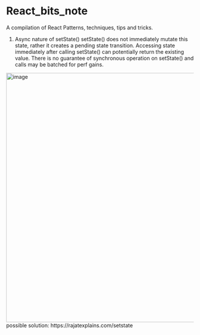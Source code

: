 # React_bits_note
A compilation of React Patterns, techniques, tips and tricks.

1. Async nature of setState()
setState() does not immediately mutate this state, rather it creates a pending state transition. Accessing state immediately after calling setState() can potentially return the existing value. There is no guarantee of synchronous operation on setState() and calls may be batched for perf gains.
<img width="668" alt="image" src="https://user-images.githubusercontent.com/63888120/220496353-9b8430e4-4672-4b4c-9d28-7c56707b5f84.png">
possible solution: https://rajatexplains.com/setstate


